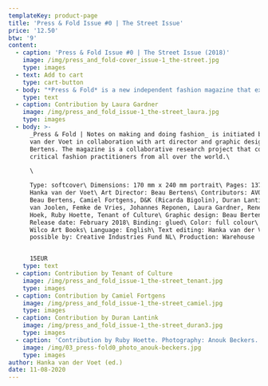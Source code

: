 ```yaml
---
templateKey: product-page
title: 'Press & Fold Issue #0 | The Street Issue'
price: '12.50'
btw: '9'
content:
  - caption: 'Press & Fold Issue #0 | The Street Issue (2018)'
    image: /img/press_and_fold-cover_issue-1_the-street.jpg
    type: images
  - text: Add to cart
    type: cart-button
  - body: "*Press & Fold* is a new independent fashion magazine that explores alternative fashion forms and narratives. The bi-annual magazine provides a platform for critical fashion practitioners who do not obey the rules the fashion system is currently dictating.\n\nIn a time where everything in fashion is in flux so little of it seems to be discussed on the pages of fashion magazines, forever trying to sell us more things we do not actually need. Ever since the first fashion magazine appeared the goal has been to show and sell – some more explicit than others – the latest fashions. This obsession with ‘the new’ has had a constraining influence on the development of an independent fashion media and a serious fashion critique. *Press & Fold* wants to discuss, but more importantly, imagine what fashion would like if we take away advertising and editorials, take away the need to sell something through the magazine, and instead focus on having conversations on the production, presentation, consumption of clothes and the contexts in which this takes place. *Press & Fold* focuses on a fashion reality that isn’t based solely on consuming the latest fashions but on our experiences through fashion, seeking an alternative fashion discourse that goes beyond treating fashion as a commodity.\n\nFor its inaugural issue, *Press & Fold* reflects on the relation between fashion and the street, as the street has always played a pivotal – but ever-changing – role in the generation, presentation and perpetuation of fashion. A short overview of the content: Beau Bertens researches the impact of visual language on the street by deconstructing the\_shopping bag and examining\_its rhetoric power by placing it in an editorial context, Johannes Reponen critically examines concepts of ‘street style’ and ‘streetwear’, Laura Gardner writes about how 90s art groups such as Art Club 2000, Honey-Suckle Company and Bernadette Corporation presented a critique of the institutions of fashion through the concept of ‘collectivity’, Renee van der Hoek discusses with Camiel Fortgens how to find one’s place within a changing fashion system, Ricarda Bigolin of D&K explores the slippages between workwear, streetwear and branding in the context of current high end and luxury fashion practices, Duran Lantink shows his daily observations from the streets of South Africa, the urban tales of streetwear brand AVOIDSTREET are imagined in an advertorial, Tenant of Culture reflects on narratives surrounding waste in fashion, Ruby Hoette documents items of clothing found in public spaces, reflecting on concepts inherent to the current fashion system such as newness, brand value versus material quality and uniqueness, Femke de Vries constructs a fashion column, and Elisa van Joolen proposes an alternative fashion editorial that shows the material properties of clothes by Dutch streetwear labels Bonne Suits, By Parra, Ontour and Patta with the precision of an X-ray vision."
    type: text
  - caption: Contribution by Laura Gardner
    image: /img/press_and_fold_issue-1_the-street_laura.jpg
    type: images
  - body: >-
      _Press & Fold | Notes on making and doing fashion_ is initiated by Hanka
      van der Voet in collaboration with art director and graphic designer Beau
      Bertens. The magazine is a collaborative research project that connects
      critical fashion practitioners from all over the world.\

      \

      Type: softcover\ Dimensions: 170 mm x 240 mm portrait\ Pages: 137\ Editor:
      Hanka van der Voet\ Art Director: Beau Bertens\ Contributors: AVOIDSTREET,
      Beau Bertens, Camiel Fortgens, D&K (Ricarda Bigolin), Duran Lantink, Elisa
      van Joolen, Femke de Vries, Johannes Reponen, Laura Gardner, Renee van der
      Hoek, Ruby Hoette, Tenant of Culture\ Graphic design: Beau Bertens\
      Release date: February 2018\ Binding: glued\ Color: full colour\ Printer:
      Wilco Art Books\ Language: English\ Text editing: Hanka van der Voet\ Made
      possible by: Creative Industries Fund NL\ Production: Warehouse


      15EUR
    type: text
  - caption: Contribution by Tenant of Culture
    image: /img/press_and_fold_issue-1_the-street_tenant.jpg
    type: images
  - caption: Contribution by Camiel Fortgens
    image: /img/press_and_fold_issue-1_the-street_camiel.jpg
    type: images
  - caption: Contribution by Duran Lantink
    image: /img/press_and_fold_issue-1_the-street_duran3.jpg
    type: images
  - caption: 'Contribution by Ruby Hoette. Photography: Anouk Beckers.'
    image: /img/03_press-fold0_photo_anouk-beckers.jpg
    type: images
author: Hanka van der Voet (ed.)
date: 11-08-2020
---
```


